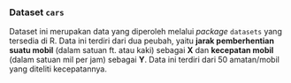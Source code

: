 
### Dataset `cars`

Dataset ini merupakan data yang diperoleh melalui _package_ `datasets` yang tersedia di R. Data ini terdiri dari dua peubah, yaitu **jarak pemberhentian suatu mobil** (dalam satuan ft. atau kaki) sebagai **X** dan **kecepatan mobil** (dalam satuan mil per jam) sebagai **Y**. Data ini terdiri dari 50 amatan/mobil yang diteliti kecepatannya.